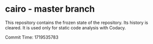 # cairo - master branch

This repository contains the frozen state of the repository.
Its history is cleared. It is used only for static code
analysis with Codacy.

Commit Time: 1719535783